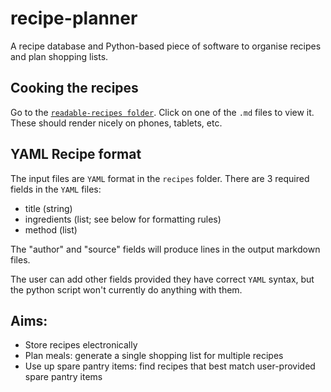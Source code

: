 # recipe-planner
A recipe database and Python-based piece of software to organise recipes and plan shopping lists. 

## Cooking the recipes
Go to the [`readable-recipes folder`](https://github.com/binnev/recipe-planner/tree/master/readable-recipes). Click on one of the `.md` files to view it. These should render nicely on phones, tablets, etc. 

## YAML Recipe format
The input files are `YAML` format in the `recipes` folder. There are 3 required fields in the `YAML` files: 
- title (string)
- ingredients (list; see below for formatting rules)
- method (list)

The "author" and "source" fields will produce lines in the output markdown files. 

The user can add other fields provided they have correct `YAML` syntax, but the python script won't currently do anything with them.

## Aims: 
- Store recipes electronically
- Plan meals: generate a single shopping list for multiple recipes
- Use up spare pantry items: find recipes that best match user-provided spare pantry items
<!--stackedit_data:
eyJoaXN0b3J5IjpbMTA1MzA0MTk4M119
-->